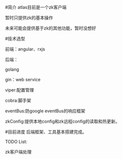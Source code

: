 #简介
atlas目前是一个zk客户端

暂时只提供zk的基本操作

未来可能会提供基于zk的其他功能，暂时没想好

#技术选型

前端：angular、rxjs

后端：

golang

gin：web service

viper:配置管理

cobra:脚手架

eventBus:防google eventBus的响应框架

zkConfig:提供本地config和zk远程config的读取和热更新。

#目前进度
后端框架、工具基本搭建完成。



TODO List:

zk客户端处理
